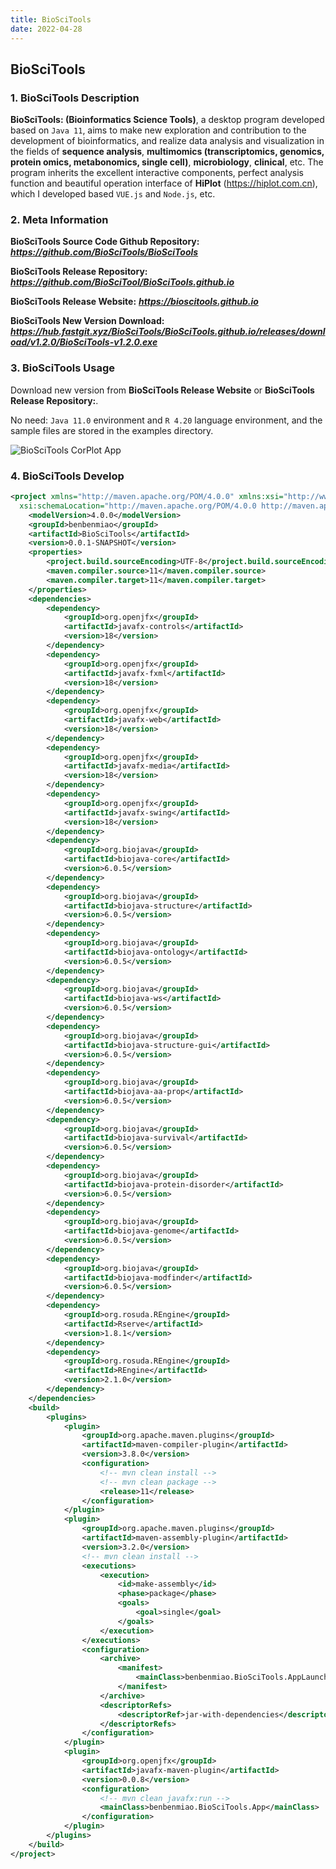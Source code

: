 ```yaml
---
title: BioSciTools
date: 2022-04-28
---
```


## BioSciTools

### 1. BioSciTools Description
**BioSciTools: (Bioinformatics Science Tools)**, a desktop program developed based on `Java 11`, aims to make new exploration and contribution to the development of bioinformatics, and realize data analysis and visualization in the fields of **sequence analysis**, **multimomics (transcriptomics, genomics, protein omics, metabonomics, single cell)**, **microbiology**, **clinical**, etc. The program inherits the excellent interactive components, perfect analysis function and beautiful operation interface of **HiPlot** (https://hiplot.com.cn), which I developed based `VUE.js` and `Node.js`, etc.

### 2. Meta Information
**BioSciTools Source Code Github Repository:** **_https://github.com/BioSciTools/BioSciTools_**

**BioSciTools Release Repository:** **_https://github.com/BioSciTool/BioSciTools.github.io_**

**BioSciTools Release Website:** **_https://bioscitools.github.io_**

**BioSciTools New Version Download:** **_https://hub.fastgit.xyz/BioSciTools/BioSciTools.github.io/releases/download/v1.2.0/BioSciTools-v1.2.0.exe_**

### 3. BioSciTools Usage
Download new version from **BioSciTools Release Website** or **BioSciTools Release Repository:**.

No need: `Java 11.0` environment and `R 4.20` language environment, and the sample files are stored in the examples directory.

![BioSciTools CorPlot App](https://benben-miao.gitee.io/image-cloud/BioSciTools/tool_CorPlot.png)

### 4. BioSciTools Develop
```xml
<project xmlns="http://maven.apache.org/POM/4.0.0" xmlns:xsi="http://www.w3.org/2001/XMLSchema-instance"
  xsi:schemaLocation="http://maven.apache.org/POM/4.0.0 http://maven.apache.org/maven-v4_0_0.xsd">
    <modelVersion>4.0.0</modelVersion>
    <groupId>benbenmiao</groupId>
    <artifactId>BioSciTools</artifactId>
    <version>0.0.1-SNAPSHOT</version>
    <properties>
        <project.build.sourceEncoding>UTF-8</project.build.sourceEncoding>
        <maven.compiler.source>11</maven.compiler.source>
        <maven.compiler.target>11</maven.compiler.target>
    </properties>
    <dependencies>
        <dependency>
            <groupId>org.openjfx</groupId>
            <artifactId>javafx-controls</artifactId>
            <version>18</version>
        </dependency>
        <dependency>
            <groupId>org.openjfx</groupId>
            <artifactId>javafx-fxml</artifactId>
            <version>18</version>
        </dependency>
        <dependency>
    		<groupId>org.openjfx</groupId>
    		<artifactId>javafx-web</artifactId>
    		<version>18</version>
		</dependency>
		<dependency>
		    <groupId>org.openjfx</groupId>
		    <artifactId>javafx-media</artifactId>
		    <version>18</version>
		</dependency>
		<dependency>
		    <groupId>org.openjfx</groupId>
		    <artifactId>javafx-swing</artifactId>
		    <version>18</version>
		</dependency>
        <dependency>
		    <groupId>org.biojava</groupId>
		    <artifactId>biojava-core</artifactId>
		    <version>6.0.5</version>
		</dependency>
		<dependency>
		    <groupId>org.biojava</groupId>
		    <artifactId>biojava-structure</artifactId>
		    <version>6.0.5</version>
		</dependency>
		<dependency>
		    <groupId>org.biojava</groupId>
		    <artifactId>biojava-ontology</artifactId>
		    <version>6.0.5</version>
		</dependency>
		<dependency>
		    <groupId>org.biojava</groupId>
		    <artifactId>biojava-ws</artifactId>
		    <version>6.0.5</version>
		</dependency>
		<dependency>
		    <groupId>org.biojava</groupId>
		    <artifactId>biojava-structure-gui</artifactId>
		    <version>6.0.5</version>
		</dependency>
		<dependency>
		    <groupId>org.biojava</groupId>
		    <artifactId>biojava-aa-prop</artifactId>
		    <version>6.0.5</version>
		</dependency>
		<dependency>
		    <groupId>org.biojava</groupId>
		    <artifactId>biojava-survival</artifactId>
		    <version>6.0.5</version>
		</dependency>
		<dependency>
		    <groupId>org.biojava</groupId>
		    <artifactId>biojava-protein-disorder</artifactId>
		    <version>6.0.5</version>
		</dependency>
		<dependency>
		    <groupId>org.biojava</groupId>
		    <artifactId>biojava-genome</artifactId>
		    <version>6.0.5</version>
		</dependency>
		<dependency>
		    <groupId>org.biojava</groupId>
		    <artifactId>biojava-modfinder</artifactId>
		    <version>6.0.5</version>
		</dependency>
      	<dependency>
    		<groupId>org.rosuda.REngine</groupId>
   			<artifactId>Rserve</artifactId>
    		<version>1.8.1</version>
		</dependency>
		<dependency>
    		<groupId>org.rosuda.REngine</groupId>
    		<artifactId>REngine</artifactId>
    		<version>2.1.0</version>
		</dependency>
    </dependencies>
    <build>
        <plugins>
            <plugin>
                <groupId>org.apache.maven.plugins</groupId>
                <artifactId>maven-compiler-plugin</artifactId>
                <version>3.8.0</version>
                <configuration>
                	<!-- mvn clean install -->
                	<!-- mvn clean package -->
                    <release>11</release>
                </configuration>
            </plugin>
            <plugin>
                <groupId>org.apache.maven.plugins</groupId>
                <artifactId>maven-assembly-plugin</artifactId>
                <version>3.2.0</version>
                <!-- mvn clean install -->
                <executions>
                    <execution>
                        <id>make-assembly</id>
                        <phase>package</phase>
                        <goals>
                            <goal>single</goal>
                        </goals>
                    </execution>
                </executions>
                <configuration>
                    <archive>
                        <manifest>
                            <mainClass>benbenmiao.BioSciTools.AppLaunch</mainClass>
                        </manifest>
                    </archive>
                    <descriptorRefs>
                        <descriptorRef>jar-with-dependencies</descriptorRef>
                    </descriptorRefs>
                </configuration>
            </plugin>
            <plugin>
                <groupId>org.openjfx</groupId>
			    <artifactId>javafx-maven-plugin</artifactId>
			    <version>0.0.8</version>
			    <configuration>
			    	<!-- mvn clean javafx:run -->
			        <mainClass>benbenmiao.BioSciTools.App</mainClass>
			    </configuration>
            </plugin>
        </plugins>
    </build>
</project>
```


